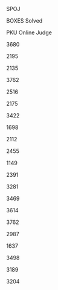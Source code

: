 SPOJ

BOXES     Solved

PKU Online Judge

3680

2195

2135

3762

2516

2175

3422

1698

2112

2455

1149

2391

3281

3469

3614

3762

2987

1637

3498

3189

3204
